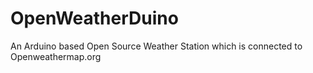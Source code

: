 # OpenWeatherDuino
An Arduino based Open Source Weather Station which is connected to Openweathermap.org
